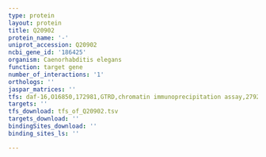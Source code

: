 ```yaml
---
type: protein
layout: protein
title: Q20902
protein_name: '-'
uniprot_accession: Q20902
ncbi_gene_id: '186425'
organism: Caenorhabditis elegans
function: target gene
number_of_interactions: '1'
orthologs: ''
jaspar_matrices: ''
tfs: daf-16,O16850,172981,GTRD,chromatin immunoprecipitation assay,27924024%5Buid%5D,No
targets: ''
tfs_download: tfs_of_Q20902.tsv
targets_download: ''
bindingSites_download: ''
binding_sites_ls: ''

---
```

